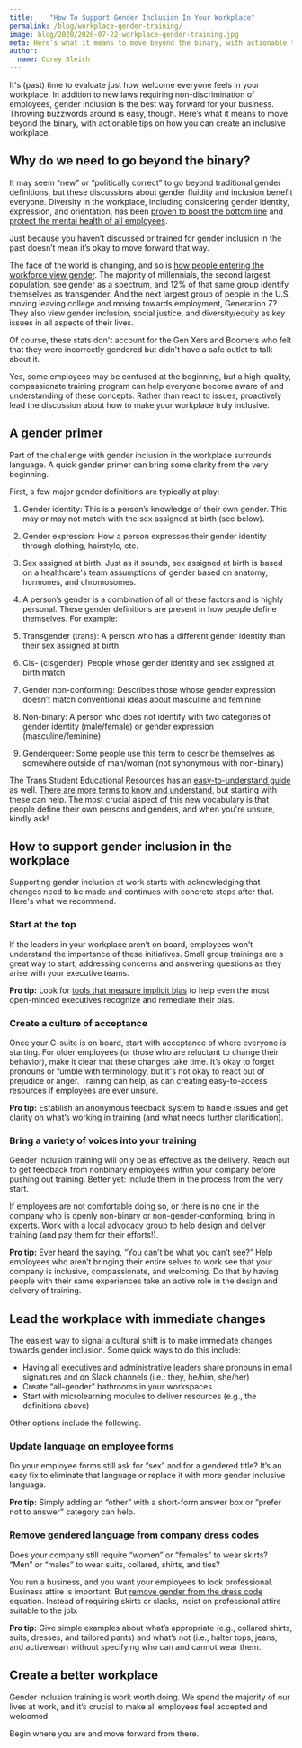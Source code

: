 ```yaml
---
title:    "How To Support Gender Inclusion In Your Workplace"
permalink: /blog/workplace-gender-training/
image: blog/2020/2020-07-22-workplace-gender-training.jpg
meta: Here’s what it means to move beyond the binary, with actionable tips on how you can create a gender inclusive workplace immediately and in your training resources. 
author: 
  name: Corey Bleich
---
```


It's (past) time to evaluate just how welcome everyone feels in your workplace. In addition to new laws requiring non-discrimination of employees, gender inclusion is the best way forward for your business. Throwing buzzwords around is easy, though. Here’s what it means to move beyond the binary, with actionable tips on how you can create an inclusive workplace. 

## Why do we need to go beyond the binary? 

It may seem “new” or “politically correct” to go beyond traditional gender definitions, but these discussions about gender fluidity and inclusion benefit everyone. Diversity in the workplace, including considering gender identity, expression, and orientation, has been [proven to boost the bottom line](https://www.mckinsey.com/business-functions/people-and-organizational-performance/our-insights/delivering-through-diversity) and [protect the mental health of all employees](/blog/mental-health-training/). 

Just because you haven’t discussed or trained for gender inclusion in the past doesn’t mean it’s okay to move forward that way. 

The face of the world is changing, and so is [how people entering the workforce view gender](https://www.genderspectrum.org/quick-links/understanding-gender/). The majority of millennials, the second largest population, see gender as a spectrum, and 12% of that same group identify themselves as transgender. And the next largest group of people in the U.S. moving leaving college and moving towards employment, Generation Z? They also view gender inclusion, social justice, and diversity/equity as key issues in all aspects of their lives.

Of course, these stats don't account for the Gen Xers and Boomers who felt that they were incorrectly gendered but didn't have a safe outlet to talk about it. 

Yes, some employees may be confused at the beginning, but a high-quality, compassionate training program can help everyone become aware of and understanding of these concepts. Rather than react to issues, proactively lead the discussion about how to make your workplace truly inclusive.

## A gender primer

Part of the challenge with gender inclusion in the workplace surrounds language. A quick gender primer can bring some clarity from the very beginning.

First, a few major gender definitions are typically at play: 

1. Gender identity: This is a person’s knowledge of their own gender. This may or may not match with the sex assigned at birth (see below).

2. Gender expression: How a person expresses their gender identity through clothing, hairstyle, etc.

3. Sex assigned at birth: Just as it sounds, sex assigned at birth is based on a healthcare's team assumptions of gender based on anatomy, hormones, and chromosomes. 

4. A person’s gender is a combination of all of these factors and is highly personal. These gender definitions are present in how people define themselves. For example:

5. Transgender (trans): A person who has a different gender identity than their sex assigned at birth

6. Cis- (cisgender): People whose gender identity and sex assigned at birth match

7. Gender non-conforming: Describes those whose gender expression doesn’t match conventional ideas about masculine and feminine

8. Non-binary: A person who does not identify with two categories of gender identity (male/female) or gender expression (masculine/feminine)

9. Genderqueer: Some people use this term to describe themselves as somewhere outside of man/woman (not synonymous with non-binary)

The Trans Student Educational Resources has an [easy-to-understand guide](http://www.transstudent.org/gender) as well. [There are more terms to know and understand](https://www.refinery29.com/en-us/gender-identity-terms#slide-16), but starting with these can help. The most crucial aspect of this new vocabulary is that people define their own persons and genders, and when you're unsure, kindly ask!  

## How to support gender inclusion in the workplace

Supporting gender inclusion at work starts with acknowledging that changes need to be made and continues with concrete steps after that. Here's what we recommend. 

### Start at the top

If the leaders in your workplace aren’t on board, employees won’t understand the importance of these initiatives. Small group trainings are a great way to start, addressing concerns and answering questions as they arise with your executive teams. 

<strong>Pro tip:</strong> Look for [tools that measure implicit bias](https://implicit.harvard.edu/implicit/) to help even the most open-minded executives recognize and remediate their bias.

### Create a culture of acceptance 

Once your C-suite is on board, start with acceptance of where everyone is starting. For older employees (or those who are reluctant to change their behavior), make it clear that these changes take time. It’s okay to forget pronouns or fumble with terminology, but it's not okay to react out of prejudice or anger. Training can help, as can creating easy-to-access resources if employees are ever unsure.

<strong>Pro tip:</strong> Establish an anonymous feedback system to handle issues and get clarity on what’s working in training (and what needs further clarification).

### Bring a variety of voices into your training 

Gender inclusion training will only be as effective as the delivery. Reach out to get feedback from nonbinary employees within your company before pushing out training. Better yet: include them in the process from the very start. 

If employees are not comfortable doing so, or there is no one in the company who is openly non-binary or non-gender-conforming, bring in experts. Work with a local advocacy group to help design and deliver training (and pay them for their efforts!). 

<strong>Pro tip:</strong> Ever heard the saying, “You can’t be what you can’t see?” Help employees who aren’t bringing their entire selves to work see that your company is inclusive, compassionate, and welcoming. Do that by having people with their same experiences take an active role in the design and delivery of training.

## Lead the workplace with immediate changes 

The easiest way to signal a cultural shift is to make immediate changes towards gender inclusion. Some quick ways to do this include:

* Having all executives and administrative leaders share pronouns in email signatures and on Slack channels (i.e.: they, he/him, she/her) 
* Create “all-gender” bathrooms in your workspaces 
* Start with microlearning modules to deliver resources (e.g., the definitions above)

Other options include the following. 

### Update language on employee forms

Do your employee forms still ask for “sex” and for a gendered title? It’s an easy fix to eliminate that language or replace it with more gender inclusive language. 

<strong>Pro tip:</strong> Simply adding an “other” with a short-form answer box or “prefer not to answer” category can help.

### Remove gendered language from company dress codes

Does your company still require “women” or “females” to wear skirts? “Men” or “males” to wear suits, collared, shirts, and ties? 

You run a business, and you want your employees to look professional. Business attire is important. But [remove gender from the dress code](https://www.forbes.com/sites/forbeshumanresourcescouncil/2018/09/28/gender-based-dress-codes-human-resources-diversity-and-legal-impact/#64debde74f53) equation. Instead of requiring skirts or slacks, insist on professional attire suitable to the job. 

<strong>Pro tip:</strong> Give simple examples about what’s appropriate (e.g., collared shirts, suits, dresses, and tailored pants) and what’s not (i.e., halter tops, jeans, and activewear) without specifying who can and cannot wear them.

## Create a better workplace

Gender inclusion training is work worth doing. We spend the majority of our lives at work, and it’s crucial to make all employees feel accepted and welcomed. 

Begin where you are and move forward from there.